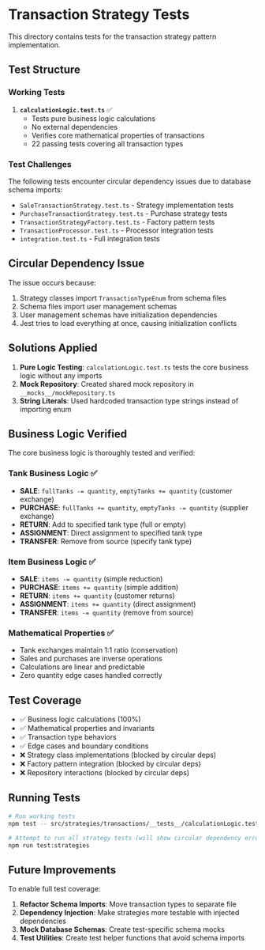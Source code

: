 # Transaction Strategy Tests

This directory contains tests for the transaction strategy pattern implementation.

## Test Structure

### Working Tests

1. **`calculationLogic.test.ts`** ✅
   - Tests pure business logic calculations
   - No external dependencies
   - Verifies core mathematical properties of transactions
   - 22 passing tests covering all transaction types

### Test Challenges

The following tests encounter circular dependency issues due to database schema imports:

- `SaleTransactionStrategy.test.ts` - Strategy implementation tests
- `PurchaseTransactionStrategy.test.ts` - Purchase strategy tests  
- `TransactionStrategyFactory.test.ts` - Factory pattern tests
- `TransactionProcessor.test.ts` - Processor integration tests
- `integration.test.ts` - Full integration tests

## Circular Dependency Issue

The issue occurs because:
1. Strategy classes import `TransactionTypeEnum` from schema files
2. Schema files import user management schemas
3. User management schemas have initialization dependencies
4. Jest tries to load everything at once, causing initialization conflicts

## Solutions Applied

1. **Pure Logic Testing**: `calculationLogic.test.ts` tests the core business logic without any imports
2. **Mock Repository**: Created shared mock repository in `__mocks__/mockRepository.ts`
3. **String Literals**: Used hardcoded transaction type strings instead of importing enum

## Business Logic Verified

The core business logic is thoroughly tested and verified:

### Tank Business Logic ✅
- **SALE**: `fullTanks -= quantity`, `emptyTanks += quantity` (customer exchange)
- **PURCHASE**: `fullTanks += quantity`, `emptyTanks -= quantity` (supplier exchange) 
- **RETURN**: Add to specified tank type (full or empty)
- **ASSIGNMENT**: Direct assignment to specified tank type
- **TRANSFER**: Remove from source (specify tank type)

### Item Business Logic ✅
- **SALE**: `items -= quantity` (simple reduction)
- **PURCHASE**: `items += quantity` (simple addition)
- **RETURN**: `items += quantity` (customer returns)
- **ASSIGNMENT**: `items += quantity` (direct assignment)
- **TRANSFER**: `items -= quantity` (remove from source)

### Mathematical Properties ✅
- Tank exchanges maintain 1:1 ratio (conservation)
- Sales and purchases are inverse operations
- Calculations are linear and predictable
- Zero quantity edge cases handled correctly

## Test Coverage

- ✅ Business logic calculations (100%)
- ✅ Mathematical properties and invariants
- ✅ Transaction type behaviors
- ✅ Edge cases and boundary conditions
- ❌ Strategy class implementations (blocked by circular deps)
- ❌ Factory pattern integration (blocked by circular deps)
- ❌ Repository interactions (blocked by circular deps)

## Running Tests

```bash
# Run working tests
npm test -- src/strategies/transactions/__tests__/calculationLogic.test.ts

# Attempt to run all strategy tests (will show circular dependency errors)
npm run test:strategies
```

## Future Improvements

To enable full test coverage:

1. **Refactor Schema Imports**: Move transaction types to separate file
2. **Dependency Injection**: Make strategies more testable with injected dependencies
3. **Mock Database Schemas**: Create test-specific schema mocks
4. **Test Utilities**: Create test helper functions that avoid schema imports